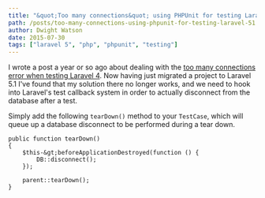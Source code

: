 ```yaml
---
title: "&quot;Too many connections&quot; using PHPUnit for testing Laravel 5.1"
path: /posts/too-many-connections-using-phpunit-for-testing-laravel-51
author: Dwight Watson
date: 2015-07-30
tags: ["laravel 5", "php", "phpunit", "testing"]
---
```


I wrote a post a year or so ago about dealing with the [too many connections error when testing Laravel 4](http://www.neontsunami.com/posts/too-many-connections-using-phpunit-for-testing-laravel-4-on-circleci). Now having just migrated a project to Laravel 5.1 I&#039;ve found that my solution there no longer works, and we need to hook into Laravel&#039;s test callback system in order to actually disconnect from the database after a test.

Simply add the following `tearDown()` method to your `TestCase`, which will queue up a database disconnect to be performed during a tear down.

    public function tearDown()
    {
        $this-&gt;beforeApplicationDestroyed(function () {
            DB::disconnect();
        });

        parent::tearDown();
    }
